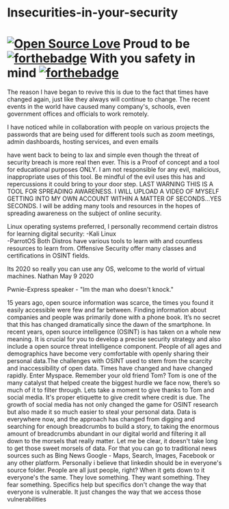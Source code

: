 # Insecurities-in-your-security  
# [![Open Source Love](https://badges.frapsoft.com/os/v1/open-source-200x33.png?v=103)](https://github.com/ellerbrock/open-source-badges/) Proud to be [![forthebadge](https://forthebadge.com/images/badges/gluten-free.svg)](https://forthebadge.com) With you safety in mind [![forthebadge](https://forthebadge.com/images/badges/does-not-contain-treenuts.svg)](https://forthebadge.com)



The reason I have began to revive this is due to the fact that times have changed again, just like they always will continue to change. The recent events in the world have caused many company's, schools, even government offices and officials to work remotely.

I have noticed while in collaboration with people on various projects the passwords that are being
used for different tools such as zoom meetings, admin dashboards, hosting services, and even emails

have went back to being to lax and simple even though the threat of security breach is more real then ever. This is a Proof of concept and a tool for educational purposes ONLY. I am not responsible for any evil, malicious, inappropriate uses of this tool. Be mindful of the evil uses this has and repercussions it could bring to your door step. LAST WARNING THIS IS A TOOL FOR SPREADING AWARENESS. 
I WILL UPLOAD A VIDEO OF MYSELF GETTING INTO MY OWN ACCOUNT WITHIN A MATTER OF SECONDS...YES SECONDS.
I will be adding many tools and resources in the hopes of spreading awareness on the subject of online security.


Linux operating systems preferred, I personally recommend certain distros for learning digital security:
-Kali Linux  
-ParrotOS
Both Distros have various tools to learn with and countless resources to learn from. Offensive Security offer many classes and certifications in OSINT fields. 

Its 2020 so really you can use any OS, welcome to the world of virtual machines. 
Nathan May 9 2020

Pwnie-Express speaker - "Im the man who doesn't knock."

15 years ago, open source information was scarce, the times you found it easily accessible were few and far between. Finding information about companies and people was primarily done with a phone book. It’s no secret that this has changed dramatically since the dawn of the smartphone. In recent years, open source intelligence (OSINT) is has taken on a whole new meaning. It is crucial for you to develop a precise security strategy and also include a open source threat intelligence component. People of all ages and demographics have become very comfortable with openly sharing their personal data.The challenges with OSINT used to stem from the scarcity and inaccessibility of open data. Times have changed and have changed rapidly. Enter Myspace. Remember your old friend Tom? Tom is one of the many catalyst that helped create the biggest hurdle we face now, there’s so much of it to filter through. Lets take a moment to give thanks to Tom and social media. It's proper etiquette to give credit where credit is due. The growth of social media has not only changed the game for OSINT research but also made it so much easier to steal your personal data. Data is everywhere now, and the approach has changed from digging and searching for enough breadcrumbs to build a story, to taking the enormous amount of breadcrumbs abundant in our digital world and filtering it all down to the morsels that really matter.  Let me be clear, it doesn't take long to get those sweet morsels of data. For that you can go to traditional news sources such as Bing News Google - Maps, Search, Images, Facebook or any other platform. Personally i believe that linkedin should be in everyone's source folder. 
People are all just people, right? When it gets down to it everyone's the same. They love something. They want something. They fear something. Specifics help but specifics don't change the way that everyone is vulnerable. It just changes the way that we access those vulnerabilities 
